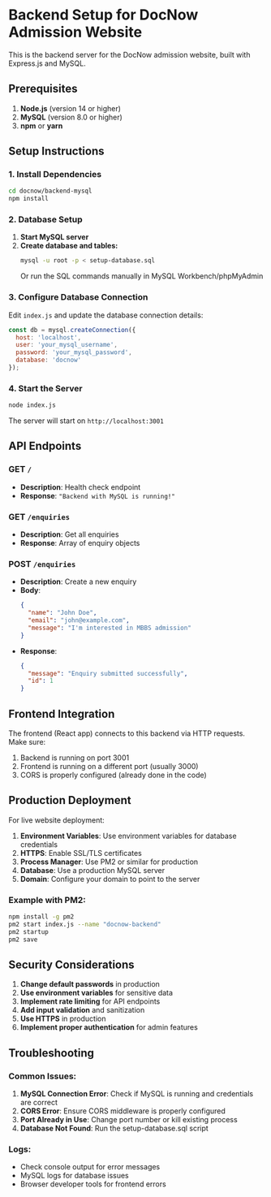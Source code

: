 # Backend Setup for DocNow Admission Website

This is the backend server for the DocNow admission website, built with Express.js and MySQL.

## Prerequisites

1. **Node.js** (version 14 or higher)
2. **MySQL** (version 8.0 or higher)
3. **npm** or **yarn**

## Setup Instructions

### 1. Install Dependencies

```bash
cd docnow/backend-mysql
npm install
```

### 2. Database Setup

1. **Start MySQL server**
2. **Create database and tables:**
   ```bash
   mysql -u root -p < setup-database.sql
   ```
   Or run the SQL commands manually in MySQL Workbench/phpMyAdmin

### 3. Configure Database Connection

Edit `index.js` and update the database connection details:

```javascript
const db = mysql.createConnection({
  host: 'localhost',
  user: 'your_mysql_username',
  password: 'your_mysql_password',
  database: 'docnow'
});
```

### 4. Start the Server

```bash
node index.js
```

The server will start on `http://localhost:3001`

## API Endpoints

### GET `/`
- **Description**: Health check endpoint
- **Response**: `"Backend with MySQL is running!"`

### GET `/enquiries`
- **Description**: Get all enquiries
- **Response**: Array of enquiry objects

### POST `/enquiries`
- **Description**: Create a new enquiry
- **Body**: 
  ```json
  {
    "name": "John Doe",
    "email": "john@example.com",
    "message": "I'm interested in MBBS admission"
  }
  ```
- **Response**: 
  ```json
  {
    "message": "Enquiry submitted successfully",
    "id": 1
  }
  ```

## Frontend Integration

The frontend (React app) connects to this backend via HTTP requests. Make sure:

1. Backend is running on port 3001
2. Frontend is running on a different port (usually 3000)
3. CORS is properly configured (already done in the code)

## Production Deployment

For live website deployment:

1. **Environment Variables**: Use environment variables for database credentials
2. **HTTPS**: Enable SSL/TLS certificates
3. **Process Manager**: Use PM2 or similar for production
4. **Database**: Use a production MySQL server
5. **Domain**: Configure your domain to point to the server

### Example with PM2:

```bash
npm install -g pm2
pm2 start index.js --name "docnow-backend"
pm2 startup
pm2 save
```

## Security Considerations

1. **Change default passwords** in production
2. **Use environment variables** for sensitive data
3. **Implement rate limiting** for API endpoints
4. **Add input validation** and sanitization
5. **Use HTTPS** in production
6. **Implement proper authentication** for admin features

## Troubleshooting

### Common Issues:

1. **MySQL Connection Error**: Check if MySQL is running and credentials are correct
2. **CORS Error**: Ensure CORS middleware is properly configured
3. **Port Already in Use**: Change port number or kill existing process
4. **Database Not Found**: Run the setup-database.sql script

### Logs:
- Check console output for error messages
- MySQL logs for database issues
- Browser developer tools for frontend errors 